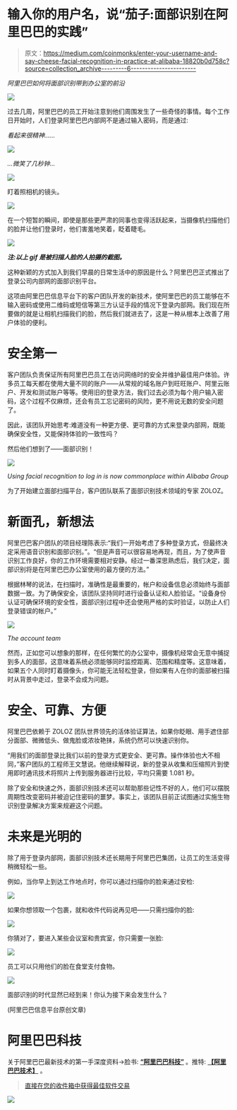 # 输入你的用户名，说“茄子:面部识别在阿里巴巴的实践”

> 原文：<https://medium.com/coinmonks/enter-your-username-and-say-cheese-facial-recognition-in-practice-at-alibaba-18820b0d758c?source=collection_archive---------6----------------------->

*阿里巴巴如何将面部识别带到办公室的前沿*

![](img/6885eb68423434ea6031d61ff7d699ed.png)

过去几周，阿里巴巴的员工开始注意到他们周围发生了一些奇怪的事情。每个工作日开始时，人们登录阿里巴巴内部网不是通过输入密码，而是通过:

*看起来很精神……*

![](img/f74908dbf8797ed872e6934ab4b7a73a.png)

*…微笑了几秒钟…*

![](img/f982dcd1fd2dacf4e471bdeb176facf7.png)

盯着照相机的镜头。

![](img/5a93055a3f98355a52095ef32e345289.png)

在一个短暂的瞬间，即使是那些更严肃的同事也变得活跃起来，当摄像机扫描他们的脸并让他们登录时，他们害羞地笑着，眨着睫毛。

![](img/9b87b054ff2982768d86d27e9481c0d5.png)

***注:以上 gif 是被扫描人脸的人拍摄的截图。***

这种新颖的方式加入到我们早晨的日常生活中的原因是什么？阿里巴巴正式推出了登录公司内部网的面部识别平台。

这项由阿里巴巴信息平台下的客户团队开发的新技术，使阿里巴巴的员工能够在不输入密码或使用二维码或短信等第三方认证手段的情况下登录内部网。我们现在所要做的就是让相机扫描我们的脸，然后我们就进去了，这是一种从根本上改善了用户体验的便利。

# 安全第一

客户团队负责保证所有阿里巴巴员工在访问网络时的安全并维护最佳用户体验。许多员工每天都在使用大量不同的账户——从常规的域名账户到旺旺账户、阿里云账户、开发和测试账户等等。使用旧的登录方法，我们过去必须为每个用户输入密码，这个过程不仅麻烦，还会有员工忘记密码的风险，更不用说无数的安全问题了。

因此，该团队开始思考:难道没有一种更方便、更可靠的方式来登录内部网，既能确保安全性，又能保持体验的一致性吗？

然后他们想到了——面部识别！

![](img/eb5575a74e820b550587ac8b4cf2a772.png)

*Using facial recognition to log in is now commonplace within Alibaba Group*

为了开始建立面部扫描平台，客户团队联系了面部识别技术领域的专家 ZOLOZ。

# 新面孔，新想法

阿里巴巴客户团队的项目经理陈表示:“我们一开始考虑了多种登录方式，但最终决定采用语音识别和面部识别。”。“但是声音可以很容易地再现，而且，为了使声音识别工作良好，你的工作环境需要相对安静。经过一番深思熟虑后，我们决定，面部识别将是在阿里巴巴办公室使用的最方便的方法。”

根据林琴的说法，在扫描时，准确性是最重要的，帐户和设备信息必须始终与面部数据一致。为了确保安全，该团队坚持同时进行设备认证和人脸验证。“设备身份认证可确保环境的安全性，面部识别过程中还会使用严格的实时验证，以防止人们登录错误的帐户。”

![](img/222b881eafac9109cb79c4350a7a2fc2.png)

*The account team*

然而，正如您可以想象的那样，在任何繁忙的办公室中，摄像机经常会无意中捕捉到多人的面部，这意味着系统必须能够同时监控距离、范围和精度等。这意味着，如果五个人同时盯着摄像头，你可能无法轻松登录，但如果有人在你的面部被扫描时从背景中走过，登录不会成为问题。

# 安全、可靠、方便

阿里巴巴依赖于 ZOLOZ 团队世界领先的活体验证算法，如果你眨眼、用手遮住部分面部、微微低头、做鬼脸或浓妆艳抹，系统仍然可以快速识别你。

“用我们的面部登录比我们以前的登录方式更安全、更可靠。操作体验也大不相同，”客户团队的工程师王文慧说。他继续解释说，新的登录从收集和压缩照片到使用即时通讯技术将照片上传到服务器进行比较，平均只需要 1.081 秒。

除了安全和快速之外，面部识别技术还可以帮助那些记性不好的人，他们可以摆脱周期性改变密码并被迫记住密码的噩梦。事实上，该团队目前正试图通过实施生物识别登录解决方案来规避这个问题。

# 未来是光明的

除了用于登录内部网，面部识别技术还长期用于阿里巴巴集团，让员工的生活变得稍微轻松一些。

例如，当你早上到达工作地点时，你可以通过扫描你的脸来通过安检:

![](img/30b430c793bb499bec7b286ecf16292a.png)

如果你想领取一个包裹，就和收件代码说再见吧——只需扫描你的脸:

![](img/90d33f9870f1e2e91a6de30155982c4f.png)

你猜对了，要进入某些会议室和贵宾室，你只需要一张脸:

![](img/0fd44578d9ab9fbf02e68c522b25935e.png)

员工可以只用他们的脸在食堂支付食物。

![](img/2c8259c8df31bc4e08094376b8edb009.png)

面部识别的时代显然已经到来！你认为接下来会发生什么？

(阿里巴巴信息平台原创文章)

# 阿里巴巴科技

关于阿里巴巴最新技术的第一手深度资料→脸书: [**“阿里巴巴科技”**](http://www.facebook.com/AlibabaTechnology) 。推特: [**【阿里巴巴技术】**](https://twitter.com/AliTech2017) 。

> [直接在您的收件箱中获得最佳软件交易](https://coincodecap.com/?utm_source=coinmonks)

[![](img/7c0b3dfdcbfea594cc0ae7d4f9bf6fcb.png)](https://coincodecap.com/?utm_source=coinmonks)